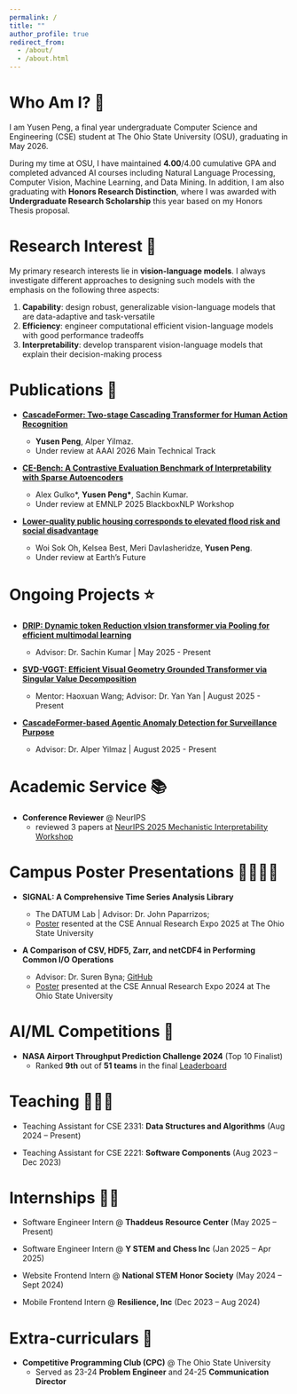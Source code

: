 ```yaml
---
permalink: /
title: ""
author_profile: true
redirect_from: 
  - /about/
  - /about.html
---
```


Who Am I? 👀
======
I am Yusen Peng, a final year undergraduate Computer Science and Engineering (CSE) student at The Ohio State University (OSU), graduating in May 2026. 

During my time at OSU, I have maintained **4.00**/4.00 cumulative GPA and completed advanced AI courses including Natural Language Processing, Computer Vision, Machine Learning, and Data Mining. In addition, I am also graduating with **Honors Research Distinction**, where I was awarded with **Undergraduate Research Scholarship** this year based on my Honors Thesis proposal.

Research Interest 🧠
======

My primary research interests lie in **vision-language models**. I always investigate different approaches to
designing such models with the emphasis on the following three aspects:
1. **Capability**: design robust, generalizable vision-language models that are data-adaptive and task-versatile
2. **Efficiency**: engineer computational efficient vision-language models with good performance tradeoffs
3. **Interpretability**: develop transparent vision-language models that explain their decision-making process

Publications 🚀
======

* **[CascadeFormer: Two-stage Cascading Transformer for Human Action Recognition](https://arxiv.org/abs/2509.00692)**
  * **Yusen Peng**, Alper Yilmaz.
  * Under review at AAAI 2026 Main Technical Track

* **[CE-Bench: A Contrastive Evaluation Benchmark of Interpretability with Sparse Autoencoders](https://arxiv.org/abs/2509.00691)**
  * Alex Gulko\*, **Yusen Peng\***, Sachin Kumar.
  * Under review at EMNLP 2025 BlackboxNLP Workshop
  
* **[Lower-quality public housing corresponds to elevated flood risk and social disadvantage](https://docs.google.com/document/d/1xQ40GUl8wWLM5I9q8T6M7Y-kDxelpi6-lIUt2vzz3KQ/edit?usp=sharing)**
  * Woi Sok Oh, Kelsea Best, Meri Davlasheridze, **Yusen Peng**.
  * Under review at Earth’s Future

Ongoing Projects ⭐️
======

* **[DRIP: Dynamic token Reduction vIsion transformer via Pooling for efficient multimodal learning](https://github.com/Yusen-Peng/DRIP)**
  * Advisor: Dr. Sachin Kumar \| May 2025 - Present
  
* **[SVD-VGGT: Efficient Visual Geometry Grounded Transformer via Singular Value Decomposition](https://github.com/Yusen-Peng/SVD-VGGT)**
  * Mentor: Haoxuan Wang; Advisor: Dr. Yan Yan \| August 2025 - Present

* **[CascadeFormer-based Agentic Anomaly Detection for Surveillance Purpose](https://github.com/Yusen-Peng/CascadeFormer-AD-Agent)**
  * Advisor: Dr. Alper Yilmaz \| August 2025 - Present

Academic Service 📚
======

* **Conference Reviewer** @ NeurIPS
  * reviewed 3 papers at [NeurIPS 2025 Mechanistic Interpretability Workshop](https://mechinterpworkshop.com)

Campus Poster Presentations 👨‍👨‍👦‍👦
======

* **SIGNAL: A Comprehensive Time Series Analysis Library**
  * The DATUM Lab \| Advisor: Dr. John Paparrizos; 
  * [Poster](https://drive.google.com/file/d/1WV9PNwhTVWQE94SSKilK8oGx4dYKENP-/view?usp=sharing) resented at the CSE Annual Research Expo 2025 at The Ohio State University

* **A Comparison of CSV, HDF5, Zarr, and netCDF4 in Performing Common I/O Operations**
  * Advisor: Dr. Suren Byna; [GitHub](https://github.com/Yusen-Peng/File-IO-Benchmark)
  * [Poster](https://drive.google.com/file/d/1Q3U9HihDamZp9HKgECZaG2mGMs0BFeRe/view) presented at the CSE Annual Research Expo 2024 at The Ohio State University


AI/ML Competitions 🏅
======

* **NASA Airport Throughput Prediction Challenge 2024** (Top 10 Finalist)
  * Ranked **9th** out of **51 teams** in the final [Leaderboard](https://bitgrit.net/competition/23)

Teaching 🧑🏻‍🏫
======

* Teaching Assistant for CSE 2331: **Data Structures and Algorithms** (Aug 2024 – Present)

* Teaching Assistant for CSE 2221: **Software Components** (Aug 2023 – Dec 2023)


Internships 👨‍💻
======

* Software Engineer Intern @ **Thaddeus Resource Center** (May 2025 – Present)

* Software Engineer Intern @ **Y STEM and Chess Inc** (Jan 2025 – Apr 2025)

* Website Frontend Intern @ **National STEM Honor Society** (May 2024 – Sept 2024)

* Mobile Frontend Intern @ **Resilience, Inc** (Dec 2023 – Aug 2024)

Extra-curriculars 🔮
======

* **Competitive Programming Club (CPC)** @ The Ohio State University
  * Served as 23-24 **Problem Engineer** and 24-25 **Communication Director**
